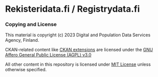 # Rekisteridata.fi / Registrydata.fi

### Copying and License
This material is copyright (c) 2023 Digital and Population Data Services Agency, Finland.

CKAN-related content like [CKAN extensions](/ckan/ckanext) are licensed under the [GNU Affero General Public License (AGPL) v3.0](/LICENSE-CKAN)

All other content in this repository is licensed under [MIT License](/LICENSE) unless otherwise specified.
